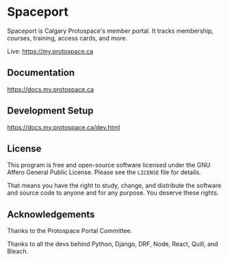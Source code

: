 # Spaceport

Spaceport is Calgary Protospace's member portal. It tracks membership, courses, training, access cards, and more.

Live: https://my.protospace.ca

## Documentation

https://docs.my.protospace.ca

## Development Setup

https://docs.my.protospace.ca/dev.html

## License

This program is free and open-source software licensed under the GNU Affero General Public License. Please see the `LICENSE` file for details.

That means you have the right to study, change, and distribute the software and source code to anyone and for any purpose. You deserve these rights.

## Acknowledgements

Thanks to the Protospace Portal Committee.

Thanks to all the devs behind Python, Django, DRF, Node, React, Quill, and Bleach.
